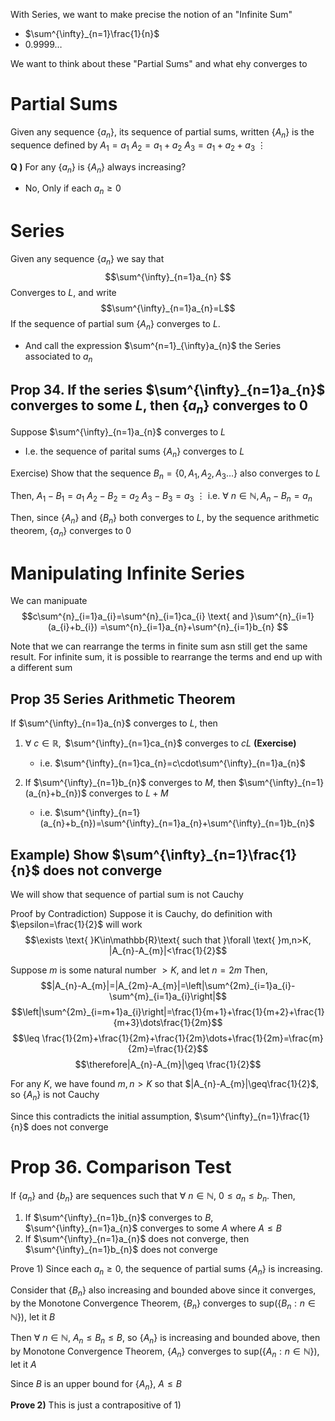 With Series, we want to make precise the notion of an "Infinite Sum"
- $\sum^{\infty}_{n=1}\frac{1}{n}$
- $0.9999\dots$

We want to think about these "Partial Sums" and what ehy converges to

# Partial Sums
Given any sequence $\{a_{n}\}$, its sequence of partial sums, written $\{A_{n}\}$ is the sequence defined by
$A_{1}=a_{1}$
$A_{2}=a_{1}+a_{2}$
$A_{3}=a_{1}+a_{2}+a_{3}$
 $\vdots$

**Q )**
For any $\{a_{n}\}$ is $\{A_{n}\}$ always increasing?
- No, Only if each $a_{n}\geq 0$

# Series
Given any sequence $\{a_{n}\}$ we say that 
$$\sum^{\infty}_{n=1}a_{n} $$
Converges to $L$, and write $$\sum^{\infty}_{n=1}a_{n}=L$$
If the sequence of partial sum $\{A_{n}\}$ converges to $L$.
- And call the expression $\sum^{n=1}_{\infty}a_{n}$ the Series associated to $a_{n}$

## Prop 34. If the series $\sum^{\infty}_{n=1}a_{n}$ converges to some $L$, then $\{a_{n}\}$ converges to 0
Suppose $\sum^{\infty}_{n=1}a_{n}$ converges to $L$
- I.e. the sequence of parital sums $\{A_{n}\}$ converges to $L$

Exercise) Show that the sequence $B_{n}=\{0, A_{1}, A_{2}, A_{3}\dots\}$ also converges to $L$

Then, 
$A_{1}-B_{1}=a_{1}$
$A_{2}-B_{2}=a_{2}$
$A_{3}-B_{3}=a_{3}$
 $\vdots$
i.e. $\forall \text{ }n\in\mathbb{N}, A_{n}-B_{n}=a_{n}$

Then, since $\{A_{n}\}$ and $\{B_{n}\}$ both converges to $L$, by the sequence arithmetic theorem, $\{a_{n}\}$ converges to 0

# Manipulating Infinite Series
We can manipuate
$$c\sum^{n}_{i=1}a_{i}=\sum^{n}_{i=1}ca_{i}  \text{ and }\sum^{n}_{i=1}(a_{i}+b_{i}) =\sum^{n}_{i=1}a_{n}+\sum^{n}_{i=1}b_{n}  $$

Note that we can rearrange the terms in finite sum asn still get the same result. For infinite sum, it is possible to rearrange the terms and end up with a different sum

## Prop 35 Series Arithmetic Theorem
If $\sum^{\infty}_{n=1}a_{n}$ converges to $L$, then
1) $\forall \text{ } c\in\mathbb{R}, \text{ }$ $\sum^{\infty}_{n=1}ca_{n}$ converges to $cL$ **(Exercise)**
	- i.e. $\sum^{\infty}_{n=1}ca_{n}=c\cdot\sum^{\infty}_{n=1}a_{n}$

2) If $\sum^{\infty}_{n=1}b_{n}$ converges to $M$, then $\sum^{\infty}_{n=1}(a_{n}+b_{n})$ converges to $L+M$
	- i.e. $\sum^{\infty}_{n=1}(a_{n}+b_{n})=\sum^{\infty}_{n=1}a_{n}+\sum^{\infty}_{n=1}b_{n}$


## Example) Show $\sum^{\infty}_{n=1}\frac{1}{n}$ does not converge
We will show that sequence of partial sum is not Cauchy

Proof by Contradiction) Suppose it is Cauchy, do definition with $\epsilon=\frac{1}{2}$ will work
$$\exists \text{ }K\in\mathbb{R}\text{ such that }\forall \text{ }m,n>K, |A_{n}-A_{m}|<\frac{1}{2}$$

Suppose $m$ is some natural number $>K$, and let $n=2m$
Then, 
$$|A_{n}-A_{m}|=|A_{2m}-A_{m}|=\left|\sum^{2m}_{i=1}a_{i}-\sum^{m}_{i=1}a_{i}\right|$$
$$\left|\sum^{2m}_{i=m+1}a_{i}\right|=\frac{1}{m+1}+\frac{1}{m+2}+\frac{1}{m+3}\dots\frac{1}{2m}$$
$$\leq  \frac{1}{2m}+\frac{1}{2m}+\frac{1}{2m}\dots+\frac{1}{2m}=\frac{m}{2m}=\frac{1}{2}$$
$$\therefore|A_{n}-A_{m}|\geq  \frac{1}{2}$$

For any $K$, we have found $m,n>K$ so that $|A_{n}-A_{m}|\geq\frac{1}{2}$, so $\{A_{n}\}$ is not Cauchy

Since this contradicts the initial assumption, $\sum^{\infty}_{n=1}\frac{1}{n}$ does not converge

# Prop 36. Comparison Test
If $\{a_{n}\}$ and $\{b_{n}\}$ are sequences such that $\forall \text{ }n\in\mathbb{N}$, $0\leq a_{n}\leq b_{n}$. Then,
1) If $\sum^{\infty}_{n=1}b_{n}$ converges to $B$, $\sum^{\infty}_{n=1}a_{n}$ converges to some $A$ where $A\leq B$
2) If $\sum^{\infty}_{n=1}a_{n}$ does not converge, then $\sum^{\infty}_{n=1}b_{n}$ does not converge

Prove 1)
Since each $a_{n}\geq 0$, the sequence of partial sums $\{A_{n}\}$ is increasing.

Consider that $\{B_{n}\}$ also increasing and bounded above since it converges, by the Monotone Convergence Theorem, $\{B_{n}\}$ converges to $\text{sup}(\{B_{n}:n\in\mathbb{N}\})$, let it $B$

Then $\forall \text{ }n\in\mathbb{N}$, $A_{n}\leq B_{n}\leq B$, so $\{A_{n}\}$ is increasing and bounded above, then by Monotone Convergence Theorem, $\{A_{n}\}$ converges to $\text{sup}(\{A_{n}:n\in\mathbb{N}\})$, let it $A$

Since $B$ is an upper bound for $\{A_{n}\}$, $A\leq B$

**Prove 2)**
This is just a contrapositive of 1)